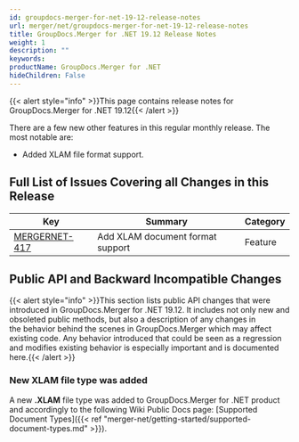 ```yaml
---
id: groupdocs-merger-for-net-19-12-release-notes
url: merger/net/groupdocs-merger-for-net-19-12-release-notes
title: GroupDocs.Merger for .NET 19.12 Release Notes
weight: 1
description: ""
keywords: 
productName: GroupDocs.Merger for .NET
hideChildren: False
---
```

{{< alert style="info" >}}This page contains release notes for GroupDocs.Merger for .NET 19.12{{< /alert >}}

There are a few new other features in this regular monthly release. The most notable are:

*   Added XLAM file format support.

## Full List of Issues Covering all Changes in this Release

| Key | Summary | Category |
| --- | --- | --- |
| [MERGERNET-417](https://issue.lisbon.dynabic.com/issues/MERGERNET-417) | Add XLAM document format support | Feature |

## Public API and Backward Incompatible Changes

{{< alert style="info" >}}This section lists public API changes that were introduced in GroupDocs.Merger for .NET 19.12. It includes not only new and obsoleted public methods, but also a description of any changes in the behavior behind the scenes in GroupDocs.Merger which may affect existing code. Any behavior introduced that could be seen as a regression and modifies existing behavior is especially important and is documented here.{{< /alert >}}

### New XLAM file type was added

A new **.XLAM** file type was added to GroupDocs.Merger for .NET product and accordingly to the following Wiki Public Docs page: [Supported Document Types]({{< ref "merger-net/getting-started/supported-document-types.md" >}}).
